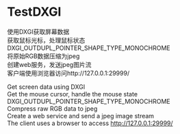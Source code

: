 # TestDXGI
使用DXGI获取屏幕数据  
获取鼠标光标，处理鼠标状态DXGI_OUTDUPL_POINTER_SHAPE_TYPE_MONOCHROME  
将原始RGB数据压缩为jpeg  
创建web服务，发送jpeg图片流  
客户端使用浏览器访问http://127.0.0.1:29999/  
  
Get screen data using DXGI  
Get the mouse cursor, handle the mouse state DXGI_OUTDUPL_POINTER_SHAPE_TYPE_MONOCHROME  
Compress raw RGB data to jpeg  
Create a web service and send a jpeg image stream  
The client uses a browser to access http://127.0.0.1:29999/  
